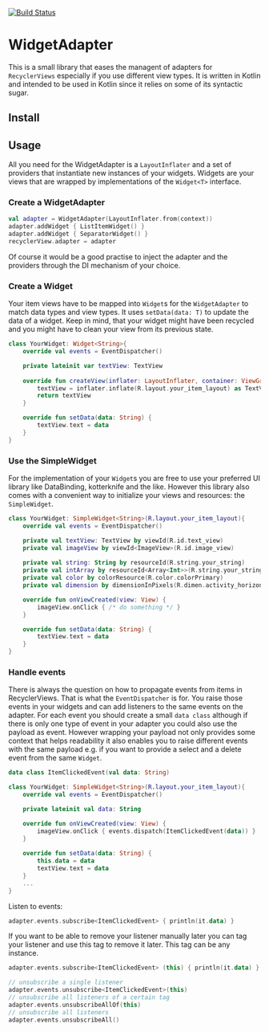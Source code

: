 [![Build Status](https://travis-ci.org/hkokocin/WidgetAdapter.svg?branch=master)](https://travis-ci.org/hkokocin/WidgetAdapter)
# WidgetAdapter
This is a small library that eases the managent of adapters for ```RecyclerViews``` especially if you use different view types. It is written in Kotlin and intended to be used in Kotlin since it relies on some of its syntactic sugar.
## Install
## Usage
All you need for the WidgetAdapter is a ```LayoutInflater``` and a set of providers that instantiate new instances of your widgets. Widgets are your views that are wrapped by implementations of the ```Widget<T>``` interface.
### Create a WidgetAdapter
```kotlin
val adapter = WidgetAdapter(LayoutInflater.from(context))
adapter.addWidget { ListItemWidget() }        
adapter.addWidget { SeparatorWidget() }        
recyclerView.adapter = adapter
```
Of course it would be a good practise to inject the adapter and the providers through the DI mechanism of your choice. 
### Create a Widget
Your item views have to be mapped into ```Widget```s for the ```WidgetAdapter``` to match data types and view types. It uses ```setData(data: T)``` to update the data of a widget. Keep in mind, that your widget might have been recycled and you might have to clean your view from its previous state.
```kotlin
class YourWidget: Widget<String>{
    override val events = EventDispatcher()

    private lateinit var textView: TextView
    
    override fun createView(inflater: LayoutInflater, container: ViewGroup?): View {
        textView = inflater.inflate(R.layout.your_item_layout) as TextView
        return textView
    }

    override fun setData(data: String) {
        textView.text = data
    }
}
```
### Use the SimpleWidget
For the implementation of your ```Widget```s you are free to use your preferred UI library like DataBinding, kotterknife and the like. However this library also comes with a convenient way to initialize your views and resources: the ```SimpleWidget```.
```kotlin
class YourWidget: SimpleWidget<String>(R.layout.your_item_layout){
    override val events = EventDispatcher()

    private val textView: TextView by viewId(R.id.text_view)
    private val imageView by viewId<ImageView>(R.id.image_view)
    
    private val string: String by resourceId(R.string.your_string)
    private val intArray by resourceId<Array<Int>>(R.string.your_string)
    private val color by colorResource(R.color.colorPrimary)
    private val dimension by dimensionInPixels(R.dimen.activity_horizontal_margin)

    override fun onViewCreated(view: View) {
        imageView.onClick { /* do something */ }
    }

    override fun setData(data: String) {
        textView.text = data
    }
}
```
### Handle events
There is always the question on how to propagate events from items in RecyclerViews. That is what the ```EventDispatcher``` is for. You raise those events in your widgets and can add listeners to the same events on the adapter. For each event you should create a small ```data class``` although if there is only one type of event in your adapter you could also use the payload as event. However wrapping your payload not only provides some context that helps readability it also enables you to raise different events with the same payload e.g. if you want to provide a select and a delete event from the same ```Widget```.

```kotlin
data class ItemClickedEvent(val data: String)

class YourWidget: SimpleWidget<String>(R.layout.your_item_layout){
    override val events = EventDispatcher()

    private lateinit val data: String

    override fun onViewCreated(view: View) {
        imageView.onClick { events.dispatch(ItemClickedEvent(data)) }
    }
    
    override fun setData(data: String) {
        this.data = data
        textView.text = data
    }
    ...
}
```
Listen to events:
```kotlin
adapter.events.subscribe<ItemClickedEvent> { println(it.data) }
```
If you want to be able to remove your listener manually later you can tag your listener and use this tag to remove it later. This tag can be any instance.
```kotlin
adapter.events.subscribe<ItemClickedEvent> (this) { println(it.data) }

// unsubscribe a single listener
adapter.events.unsubscribe<ItemClickedEvent>(this)
// unsubscribe all listeners of a certain tag
adapter.events.unsubscribeAllOf(this)
// unsubscribe all listeners
adapter.events.unsubscribeAll()
```
